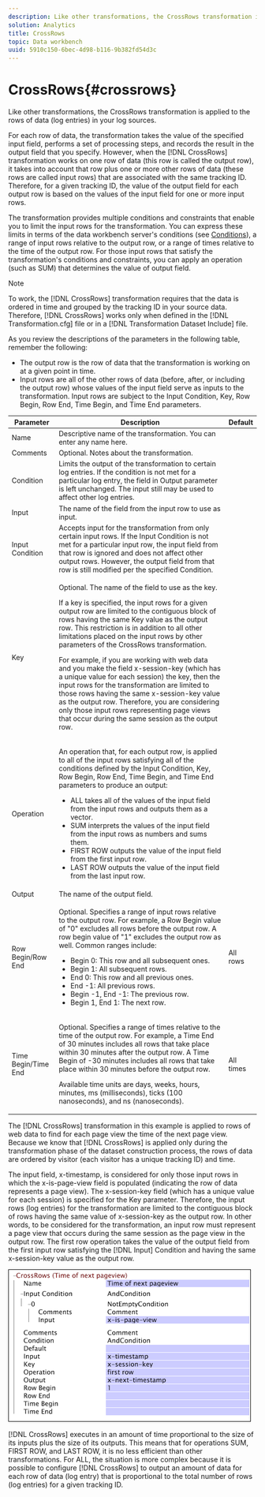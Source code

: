 ```yaml
---
description: Like other transformations, the CrossRows transformation is applied to the rows of data (log entries) in your log sources.
solution: Analytics
title: CrossRows
topic: Data workbench
uuid: 5910c150-6bec-4d98-b116-9b382fd54d3c
---
```


# CrossRows{#crossrows}

Like other transformations, the CrossRows transformation is applied to the rows of data (log entries) in your log sources.

 For each row of data, the transformation takes the value of the specified input field, performs a set of processing steps, and records the result in the output field that you specify. However, when the [!DNL CrossRows] transformation works on one row of data (this row is called the output row), it takes into account that row plus one or more other rows of data (these rows are called input rows) that are associated with the same tracking ID. Therefore, for a given tracking ID, the value of the output field for each output row is based on the values of the input field for one or more input rows.

The transformation provides multiple conditions and constraints that enable you to limit the input rows for the transformation. You can express these limits in terms of the data workbench server's conditions (see [Conditions](../../../../../home/c-dataset-const-proc/c-conditions/c-abt-cond.md)), a range of input rows relative to the output row, or a range of times relative to the time of the output row. For those input rows that satisfy the transformation's conditions and constraints, you can apply an operation (such as SUM) that determines the value of output field.

>[!NOTE]
>
>To work, the [!DNL CrossRows] transformation requires that the data is ordered in time and grouped by the tracking ID in your source data. Therefore, [!DNL CrossRows] works only when defined in the [!DNL Transformation.cfg] file or in a [!DNL Transformation Dataset Include] file.

As you review the descriptions of the parameters in the following table, remember the following:

* The output row is the row of data that the transformation is working on at a given point in time. 
* Input rows are all of the other rows of data (before, after, or including the output row) whose values of the input field serve as inputs to the transformation. Input rows are subject to the Input Condition, Key, Row Begin, Row End, Time Begin, and Time End parameters.

<table id="table_152851484AFF4C50AF736DC62FAA43E3"> 
 <thead> 
  <tr> 
   <th colname="col1" class="entry"> Parameter </th> 
   <th colname="col2" class="entry"> Description </th> 
   <th colname="col3" class="entry"> Default </th> 
  </tr> 
 </thead>
 <tbody> 
  <tr> 
   <td colname="col1"> Name </td> 
   <td colname="col2"> Descriptive name of the transformation. You can enter any name here. </td> 
   <td colname="col3"> </td> 
  </tr> 
  <tr> 
   <td colname="col1"> Comments </td> 
   <td colname="col2"> Optional. Notes about the transformation. </td> 
   <td colname="col3"> </td> 
  </tr> 
  <tr> 
   <td colname="col1"> Condition </td> 
   <td colname="col2"> Limits the output of the transformation to certain log entries. If the condition is not met for a particular log entry, the field in Output parameter is left unchanged. The input still may be used to affect other log entries. </td> 
   <td colname="col3"> </td> 
  </tr> 
  <tr> 
   <td colname="col1"> Input </td> 
   <td colname="col2"> The name of the field from the input row to use as input. </td> 
   <td colname="col3"> </td> 
  </tr> 
  <tr> 
   <td colname="col1"> Input Condition </td> 
   <td colname="col2"> Accepts input for the transformation from only certain input rows. If the Input Condition is not met for a particular input row, the input field from that row is ignored and does not affect other output rows. However, the output field from that row is still modified per the specified Condition. </td> 
   <td colname="col3"> </td> 
  </tr> 
  <tr> 
   <td colname="col1"> Key </td> 
   <td colname="col2"> <p>Optional. The name of the field to use as the key. </p> <p> If a key is specified, the input rows for a given output row are limited to the contiguous block of rows having the same Key value as the output row. This restriction is in addition to all other limitations placed on the input rows by other parameters of the <span class="wintitle"> CrossRows</span> transformation. </p> <p> For example, if you are working with web data and you make the field x-session-key (which has a unique value for each session) the key, then the input rows for the transformation are limited to those rows having the same x-session-key value as the output row. Therefore, you are considering only those input rows representing page views that occur during the same session as the output row. </p> </td> 
   <td colname="col3"> </td> 
  </tr> 
  <tr> 
   <td colname="col1"> Operation </td> 
   <td colname="col2"> <p>An operation that, for each output row, is applied to all of the input rows satisfying all of the conditions defined by the Input Condition, Key, Row Begin, Row End, Time Begin, and Time End parameters to produce an output: 
     <ul id="ul_C01CCF73A9544BCFB7B1105042FEF2DD"> 
      <li id="li_2D1A192970904499AB9F4431D51106D7"> ALL takes all of the values of the input field from the input rows and outputs them as a vector. </li> 
      <li id="li_B8863724AD924DE5BDBC987143548257"> SUM interprets the values of the input field from the input rows as numbers and sums them. </li> 
      <li id="li_BF930069DCEA4E0B80893C3C06CAE100"> FIRST ROW outputs the value of the input field from the first input row. </li> 
      <li id="li_04B9E2D88C0847E28101FC830C18D8E2"> LAST ROW outputs the value of the input field from the last input row. </li> 
     </ul> </p> </td> 
   <td colname="col3"> </td> 
  </tr> 
  <tr> 
   <td colname="col1"> Output </td> 
   <td colname="col2"> The name of the output field. </td> 
   <td colname="col3"> </td> 
  </tr> 
  <tr> 
   <td colname="col1"> Row Begin/Row End </td> 
   <td colname="col2"> <p>Optional. Specifies a range of input rows relative to the output row. For example, a Row Begin value of "0" excludes all rows before the output row. A row begin value of "1" excludes the output row as well. Common ranges include: 
     <ul id="ul_B030F32A5146430BA50DD4FAB4A527B0"> 
      <li id="li_30DFB8C0265349C295943A1CB8077B86"> Begin 0: This row and all subsequent ones. </li> 
      <li id="li_9090C2E94E394351867BC5B78F27B41C"> Begin 1: All subsequent rows. </li> 
      <li id="li_F870DC913E3F45BA94EE2EC04D344DE0"> End 0: This row and all previous ones. </li> 
      <li id="li_B8A576E419744D84AB1298E5155B583E"> End -1: All previous rows. </li> 
      <li id="li_CD2307A262D34542A2860FF07005CAD7"> Begin -1, End -1: The previous row. </li> 
      <li id="li_6BF30B7BB7CC40A68B2332A3C11DD3B5"> Begin 1, End 1: The next row. </li> 
     </ul> </p> </td> 
   <td colname="col3"> All rows </td> 
  </tr> 
  <tr> 
   <td colname="col1"> Time Begin/Time End </td> 
   <td colname="col2"> <p>Optional. Specifies a range of times relative to the time of the output row. For example, a Time End of 30 minutes includes all rows that take place within 30 minutes after the output row. A Time Begin of -30 minutes includes all rows that take place within 30 minutes before the output row. </p> <p> Available time units are days, weeks, hours, minutes, ms (milliseconds), ticks (100 nanoseconds), and ns (nanoseconds). </p> </td> 
   <td colname="col3"> All times </td> 
  </tr> 
 </tbody> 
</table>

The [!DNL CrossRows] transformation in this example is applied to rows of web data to find for each page view the time of the next page view. Because we know that [!DNL CrossRows] is applied only during the transformation phase of the dataset construction process, the rows of data are ordered by visitor (each visitor has a unique tracking ID) and time.

The input field, x-timestamp, is considered for only those input rows in which the x-is-page-view field is populated (indicating the row of data represents a page view). The x-session-key field (which has a unique value for each session) is specified for the Key parameter. Therefore, the input rows (log entries) for the transformation are limited to the contiguous block of rows having the same value of x-session-key as the output row. In other words, to be considered for the transformation, an input row must represent a page view that occurs during the same session as the page view in the output row. The first row operation takes the value of the output field from the first input row satisfying the [!DNL Input] Condition and having the same x-session-key value as the output row.

![](assets/cfg_TransformationType_CrossRows.png)

[!DNL CrossRows] executes in an amount of time proportional to the size of its inputs plus the size of its outputs. This means that for operations SUM, FIRST ROW, and LAST ROW, it is no less efficient than other transformations. For ALL, the situation is more complex because it is possible to configure [!DNL CrossRows] to output an amount of data for each row of data (log entry) that is proportional to the total number of rows (log entries) for a given tracking ID. 
